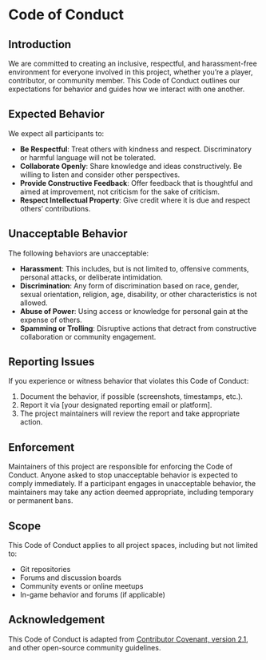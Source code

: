 # Code of Conduct
## Introduction
We are committed to creating an inclusive, respectful, and harassment-free environment for everyone involved in this project, whether you’re a player, contributor, or community member. This Code of Conduct outlines our expectations for behavior and guides how we interact with one another.
## Expected Behavior
We expect all participants to:
- **Be Respectful**: Treat others with kindness and respect. Discriminatory or harmful language will not be tolerated.
- **Collaborate Openly**: Share knowledge and ideas constructively. Be willing to listen and consider other perspectives.
- **Provide Constructive Feedback**: Offer feedback that is thoughtful and aimed at improvement, not criticism for the sake of criticism.
- **Respect Intellectual Property**: Give credit where it is due and respect others’ contributions.
## Unacceptable Behavior
The following behaviors are unacceptable:
- **Harassment**: This includes, but is not limited to, offensive comments, personal attacks, or deliberate intimidation.
- **Discrimination**: Any form of discrimination based on race, gender, sexual orientation, religion, age, disability, or other characteristics is not allowed.
- **Abuse of Power**: Using access or knowledge for personal gain at the expense of others.
- **Spamming or Trolling**: Disruptive actions that detract from constructive collaboration or community engagement.
## Reporting Issues
If you experience or witness behavior that violates this Code of Conduct:
1. Document the behavior, if possible (screenshots, timestamps, etc.).
2. Report it via [your designated reporting email or platform].
3. The project maintainers will review the report and take appropriate action.
## Enforcement
Maintainers of this project are responsible for enforcing the Code of Conduct. Anyone asked to stop unacceptable behavior is expected to comply immediately. If a participant engages in unacceptable behavior, the maintainers may take any action deemed appropriate, including temporary or permanent bans.
## Scope
This Code of Conduct applies to all project spaces, including but not limited to:
- Git repositories
- Forums and discussion boards
- Community events or online meetups
- In-game behavior and forums (if applicable)
## Acknowledgement
This Code of Conduct is adapted from [Contributor Covenant, version 2.1](https://www.contributor-covenant.org/version/2/1/code_of_conduct/), and other open-source community guidelines.